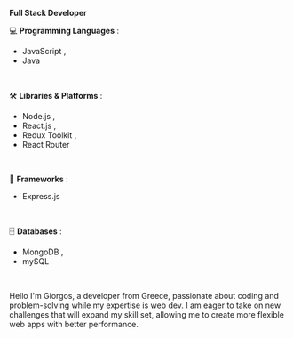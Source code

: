 
**Full Stack Developer**
<br>

💻 **Programming Languages** :
 * JavaScript , 
 * Java
<br>


🛠️ **Libraries & Platforms** :
 * Node.js ,
 * React.js ,
 * Redux Toolkit ,
 * React Router 
<br>

🚀 **Frameworks** :
 * Express.js
<br>

🗄️ **Databases** :
 * MongoDB ,
 * mySQL
<br>

Hello I'm Giorgos, a developer from Greece, passionate about coding and problem-solving while my expertise is web dev. I am eager to take on new challenges that will expand my skill set, allowing me to create more flexible web apps with better performance.
